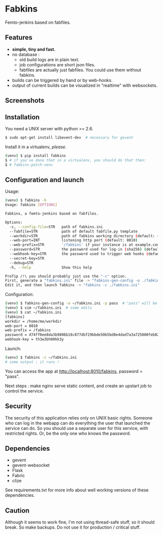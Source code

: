 Fabkins
=======

Femto-jenkins based on fabfiles.

Features
--------

  - **simple, tiny and fast.**
  - no database :
    - old build logs are in plain text.
    - job configurations are short json files.
    - fabfiles are actually just fabfiles. You could use them without fabkins.
  - builds can be triggered by hand or by web-hooks.
  - output of current builds can be visualized in "realtime" with websockets.

Screenshots
-----------

Installation
------------

You need a UNIX server with python >= 2.6.
```bash
$ sudo apt-get install libevent-dev  # necessary for gevent
```

Install it in a virtualenv, *please*.
```bash
(venv) $ pip install fabkins
$ # if you've done that in a virtualenv, you should do that then:
$ # fabkins-patch-venv
```

Configuration and launch
------------------------

Usage:
```bash
(venv) $ fabkins -h
Usage: fabkins [OPTIONS]

Fabkins, a femto-jenkins based on fabfiles.

Options:
  -c, --config-file=STR   path of fabkins.ini
  --fabfile=STR           path of default fabfile.py template
  --workdir=STR           path of fabkins working directory (default: ~/workdir)
  --web-port=INT          listening http port (default: 8010)
  --web-prefix=STR        '/fabkins' if your instance is at example.com/fabkins(default: '/fabkins')
  --password=STR          the password used for log-in (sha256) (default: sha256 of "password")
  --webhook-key=STR       the password used to trigger web hooks (default: "th3w3bh00kk3y")
  --secret-key=STR
  --debug=STR
  -h, --help              Show this help

ProTip /!\ you should probably just use the "-c" option.
First, generate a "fabkins.ini" file -> "fabkins-gen-config -o ./fabkins.ini"
Edit it, and then launch fabkins -> "fabkins -c ./fabkins.ini"
```

Configuration:
```bash
(venv) $ fabkins-gen-config -o ~/fabkins.ini -p pass  # "pass" will be sha256summed
(venv) $ vim ~/fabkins.ini  # some edits
(venv) $ cat ~/fabkins.ini
[fabkins]
workdir = /home/me/workdir
web-port = 8010
web-prefix = /fabkins
password = d74ff0ee8da3b9806b18c877dbf29bbde50b5bd8e4dad7a3a725000feb82e8f1
webhook-key = th3w3bh00kk3y
```

Launch:
```bash
(venv) $ fabkins -c ~/fabkins.ini
# some output : it runs !
```

You can access the app at [http://localhost:8010/fabkins]([http://localhost:8010/fabkins), password = "pass".

Next steps : make nginx serve static content, and create an upstart job to control the service.

Security
--------

The security of this application relies only on UNIX basic rights.
Someone who can log in the webapp can do everything the user that launched the service can do.
So you should use a separate user for this service, with restricted rights. Or, be the only one who knows the password.

Dependencies
------------

  - gevent
  - gevent-websocket
  - Flask
  - Fabric
  - clize

See requirements.txt for more info about well working versions of these dependencies.


Caution
-------

Although it seems to work fine, I'm not using thread-safe stuff, so it should break.
So make backups. Do not use it for production / critical stuff.
